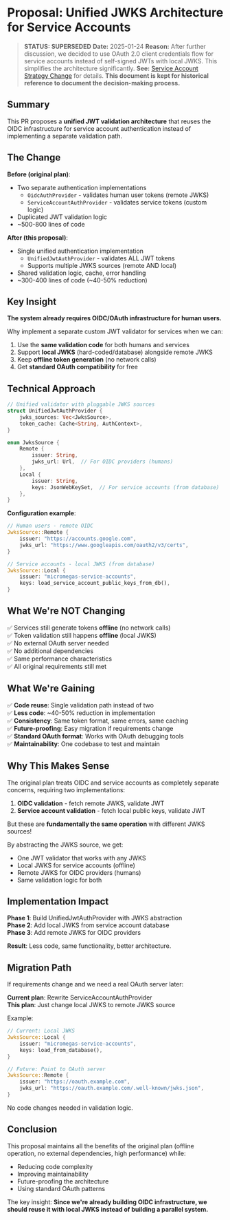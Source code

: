 # Proposal: Unified JWKS Architecture for Service Accounts

> **STATUS: SUPERSEDED**
> **Date:** 2025-01-24
> **Reason:** After further discussion, we decided to use OAuth 2.0 client credentials flow for service accounts instead of self-signed JWTs with local JWKS. This simplifies the architecture significantly.
> **See:** [Service Account Strategy Change](service_account_strategy_change.md) for details.
> **This document is kept for historical reference to document the decision-making process.**

## Summary

This PR proposes a **unified JWT validation architecture** that reuses the OIDC infrastructure for service account authentication instead of implementing a separate validation path.

## The Change

**Before (original plan)**:
- Two separate authentication implementations
  - `OidcAuthProvider` - validates human user tokens (remote JWKS)
  - `ServiceAccountAuthProvider` - validates service tokens (custom logic)
- Duplicated JWT validation logic
- ~500-800 lines of code

**After (this proposal)**:
- Single unified authentication implementation
  - `UnifiedJwtAuthProvider` - validates ALL JWT tokens
  - Supports multiple JWKS sources (remote AND local)
- Shared validation logic, cache, error handling
- ~300-400 lines of code (~40-50% reduction)

## Key Insight

**The system already requires OIDC/OAuth infrastructure for human users.**

Why implement a separate custom JWT validator for services when we can:
1. Use the **same validation code** for both humans and services
2. Support **local JWKS** (hard-coded/database) alongside remote JWKS
3. Keep **offline token generation** (no network calls)
4. Get **standard OAuth compatibility** for free

## Technical Approach

```rust
// Unified validator with pluggable JWKS sources
struct UnifiedJwtAuthProvider {
    jwks_sources: Vec<JwksSource>,
    token_cache: Cache<String, AuthContext>,
}

enum JwksSource {
    Remote {
        issuer: String,
        jwks_url: Url,  // For OIDC providers (humans)
    },
    Local {
        issuer: String,
        keys: JsonWebKeySet,  // For service accounts (from database)
    },
}
```

**Configuration example**:
```rust
// Human users - remote OIDC
JwksSource::Remote {
    issuer: "https://accounts.google.com",
    jwks_url: "https://www.googleapis.com/oauth2/v3/certs",
}

// Service accounts - local JWKS (from database)
JwksSource::Local {
    issuer: "micromegas-service-accounts",
    keys: load_service_account_public_keys_from_db(),
}
```

## What We're NOT Changing

✅ Services still generate tokens **offline** (no network calls)  
✅ Token validation still happens **offline** (local JWKS)  
✅ No external OAuth server needed  
✅ No additional dependencies  
✅ Same performance characteristics  
✅ All original requirements still met  

## What We're Gaining

✅ **Code reuse**: Single validation path instead of two  
✅ **Less code**: ~40-50% reduction in implementation  
✅ **Consistency**: Same token format, same errors, same caching  
✅ **Future-proofing**: Easy migration if requirements change  
✅ **Standard OAuth format**: Works with OAuth debugging tools  
✅ **Maintainability**: One codebase to test and maintain  

## Why This Makes Sense

The original plan treats OIDC and service accounts as completely separate concerns, requiring two implementations:

1. **OIDC validation** - fetch remote JWKS, validate JWT
2. **Service account validation** - fetch local public keys, validate JWT

But these are **fundamentally the same operation** with different JWKS sources!

By abstracting the JWKS source, we get:
- One JWT validator that works with any JWKS
- Local JWKS for service accounts (offline)
- Remote JWKS for OIDC providers (humans)
- Same validation logic for both

## Implementation Impact

**Phase 1**: Build UnifiedJwtAuthProvider with JWKS abstraction  
**Phase 2**: Add local JWKS from service account database  
**Phase 3**: Add remote JWKS for OIDC providers  

**Result**: Less code, same functionality, better architecture.

## Migration Path

If requirements change and we need a real OAuth server later:

**Current plan**: Rewrite ServiceAccountAuthProvider  
**This plan**: Just change local JWKS to remote JWKS source

Example:
```rust
// Current: Local JWKS
JwksSource::Local {
    issuer: "micromegas-service-accounts",
    keys: load_from_database(),
}

// Future: Point to OAuth server
JwksSource::Remote {
    issuer: "https://oauth.example.com",
    jwks_url: "https://oauth.example.com/.well-known/jwks.json",
}
```

No code changes needed in validation logic.

## Conclusion

This proposal maintains all the benefits of the original plan (offline operation, no external dependencies, high performance) while:
- Reducing code complexity
- Improving maintainability
- Future-proofing the architecture
- Using standard OAuth patterns

The key insight: **Since we're already building OIDC infrastructure, we should reuse it with local JWKS instead of building a parallel system.**
